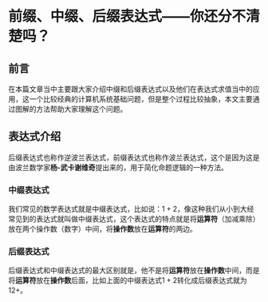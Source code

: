 # 前缀、中缀、后缀表达式——你还分不清楚吗？

## 前言

在本篇文章当中主要跟大家介绍中缀和后缀表达式以及他们在表达式求值当中的应用，这一个比较经典的计算机系统基础问题，但是整个过程比较抽象，本文主要通过图解的方法帮助大家理解这个问题。

## 表达式介绍

后缀表达式也称作逆波兰表达式，前缀表达式也称作波兰表达式，这个是因为这是由波兰数学家**杨-武卡谢维奇**提出来的，用于简化命题逻辑的一种方法。

### 中缀表达式

我们常见的数学表达式就是中缀表达式，比如说：$1 + 2$，像这种我们从小到大经常见到的表达式就叫做中缀表达式，这个表达式的特点就是将**运算符**（加减乘除）放在两个操作数（数字）中间，将**操作数**放在**运算符**的两边。

### 后缀表达式

后缀表达式和中缀表达式的最大区别就是，他不是将**运算符**放在**操作数**中间，而是将**运算符**放在**操作数**后面，比如上面的中缀表达式$1 + 2$转化成后缀表达式就为$12+$。

